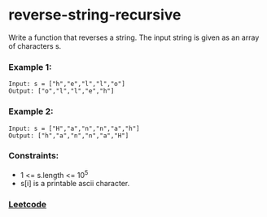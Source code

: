 # reverse-string-recursive
Write a function that reverses a string. The input string is given as an array of characters s.

### Example 1:
```
Input: s = ["h","e","l","l","o"]
Output: ["o","l","l","e","h"]
```

### Example 2:
```
Input: s = ["H","a","n","n","a","h"]
Output: ["h","a","n","n","a","H"]
```

### Constraints:
* 1 <= s.length <= 10<sup>5</sup>
* s[i] is a printable ascii character.

### [Leetcode](https://leetcode.com)
